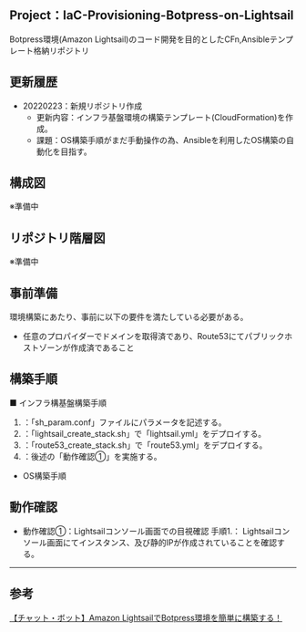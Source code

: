 ## Project：IaC-Provisioning-Botpress-on-Lightsail
Botpress環境(Amazon Lightsail)のコード開発を目的としたCFn,Ansibleテンプレート格納リポジトリ

## 更新履歴
- 20220223：新規リポジトリ作成
    - 更新内容：インフラ基盤環境の構築テンプレート(CloudFormation)を作成。
    - 課題：OS構築手順がまだ手動操作の為、Ansibleを利用したOS構築の自動化を目指す。

## 構成図
※準備中

## リポジトリ階層図
※準備中

## 事前準備<br>
環境構築にあたり、事前に以下の要件を満たしている必要がある。<br>
- 任意のプロパイダーでドメインを取得済であり、Route53にてパブリックホストゾーンが作成済であること

## 構築手順<br>
■ インフラ構基盤構築手順
1. ：「sh_param.conf」ファイルにパラメータを記述する。
2. ：「lightsail_create_stack.sh」で「lightsail.yml」をデプロイする。
3. ：「route53_create_stack.sh」で「route53.yml」をデプロイする。
4. ：後述の「動作確認①」を実施する。

- OS構築手順

## 動作確認<br>
- 動作確認①：Lightsailコンソール画面での目視確認
    手順1.： Lightsailコンソール画面にてインスタンス、及び静的IPが作成されていることを確認する。

***
## 参考
[【チャット・ボット】Amazon LightsailでBotpress環境を簡単に構築する！](https://chibinfra-techblog.com/build-chat-bot-botpress/)
